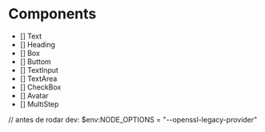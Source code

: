 # Components

- [] Text
- [] Heading
- [] Box
- [] Buttom
- [] TextInput
- [] TextArea
- [] CheckBox
- [] Avatar
- [] MultiStep

// antes de rodar dev: $env:NODE_OPTIONS = "--openssl-legacy-provider"